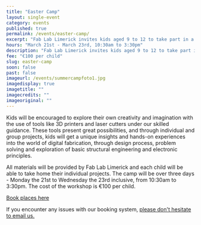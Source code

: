 ```yaml
---
title: "Easter Camp"
layout: single-event
category: events
published: true
permalink: /events/easter-camp/
excerpt: "Fab Lab Limerick invites kids aged 9 to 12 to take part in a 3-day Easter camp. Boys and girls will explore their imagination and creativity using digital technologies!"
hours: "March 21st - March 23rd, 10:30am to 3:30pm"
description: "Fab Lab Limerick invites kids aged 9 to 12 to take part in a 3-day Easter camp. Boys and girls will explore their imagination and creativity using digital technologies!"
fee: "€100 per child"
slug: easter-camp
soon: false
past: false
imageurl: /events/summercampfoto1.jpg
imagedisplay: true
imagetitle: ""
imagecredits: ""
imageoriginal: ""
---
```


Kids will be encouraged to explore their own creativity and imagination with the use of tools like 3D printers and laser cutters under our skilled guidance. These tools present great possibilities, and through individual and group projects, kids will get a unique insights and hands-on experiences into the world of digital fabrication, through design process, problem solving and exploration of basic structural engineering and electronic principles.

All materials will be provided by Fab Lab Limerick and each child will be able to take home their individual projects. The camp will be over three days - Monday the 21st to Wednesday the 23rd inclusive, from 10:30am to 3:30pm. The cost of the workshop is €100 per child.

[Book places here](http://fablablimerick.ticketleap.com/easter-camp-2016/)

If you encounter any issues with our booking system, [please don't hesitate to email us.](mailto:fablab@saul.ie)
